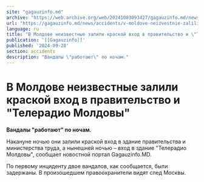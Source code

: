 ```yaml
---
site: "gagauzinfo.md"
archive: "https://web.archive.org/web/20241003093427/gagauzinfo.md/news/accidents/v-moldove-neizvestnie-zalili-kraskoi-vhod-v-pravitelstvo-i-teleradio-moldovi"
url: "https://gagauzinfo.md/news/accidents/v-moldove-neizvestnie-zalili-kraskoi-vhod-v-pravitelstvo-i-teleradio-moldovi"
language: ru
title: "В Молдове неизвестные залили краской вход в правительство и \"Телерадио Молдовы\""
publication: '[[Gagauzinfo]]'
published: '2024-09-28'
section: accidents
description: "Вандалы \"работают\" по ночам."
---
```


# В Молдове неизвестные залили краской вход в правительство и "Телерадио Молдовы"

**Вандалы "работают" по ночам.**

Накануне ночью они залили краской вход в здание правительства и министерства труда, а нынешней ночью – вход в здание "Телерадио Молдовы", сообщает новостной портал Gagauzinfo.MD.

По первому инциденту двое вандалов, как сообщается, были задержаны. В произошедшем правоохранители видят след Москвы.